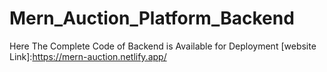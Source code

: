 # Mern_Auction_Platform_Backend
 Here The Complete Code of Backend is Available for Deployment
[website Link]:https://mern-auction.netlify.app/
